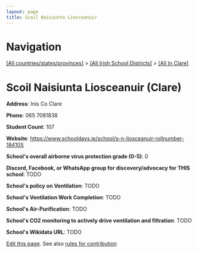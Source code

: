 ```yaml
---
layout: page
title: Scoil Naisiunta Liosceanuir
---
```

# Navigation

[[All countries/states/provinces]](../../..) > [[All Irish School Districts]](../..) > [[All In Clare]](..)

# Scoil Naisiunta Liosceanuir (Clare)

**Address**: Inis Co Clare

**Phone**: 065 7081838

**Student Count**: 107

**Website**: <https://www.schooldays.ie/school/s-n-liosceanuir-rollnumber-18410S>

**School's overall airborne virus protection grade (0-5)**: 0

**Discord, Facebook, or WhatsApp group for discovery/advocacy for THIS school**: TODO

**School's policy on Ventilation**: TODO

**School's Ventilation Work Completion**: TODO

**School's Air-Purification**: TODO

**School's CO2 monitoring to actively drive ventilation and filtration**: TODO

**School's Wikidata URL**: TODO


[Edit this page](https://github.com/ventilate-schools/Ireland/edit/main/./Clare/Scoil_Naisiunta_Liosceanuir.md). See also [rules for contribution](../../../contribution-rules/)